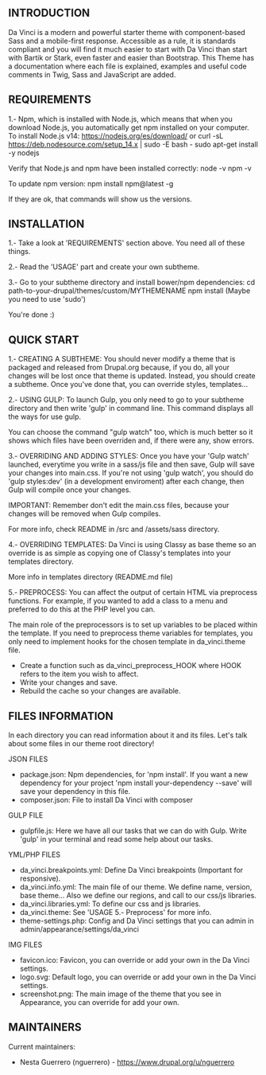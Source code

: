 INTRODUCTION
------------
Da Vinci is a modern and powerful starter theme with component-based Sass 
and a mobile-first response. Accessible as a rule, it is standards compliant 
and you will find it much easier to start with Da Vinci than start with 
Bartik or Stark, even faster and easier than Bootstrap. This Theme has a 
documentation where each file is explained, examples and useful code 
comments in Twig, Sass and JavaScript are added.

REQUIREMENTS
------------
1.- Npm, which is installed with Node.js, which means that when you download
Node.js, you automatically get npm installed on your computer.
  To install Node.js v14:
    https://nodejs.org/es/download/
      or
    curl -sL https://deb.nodesource.com/setup_14.x | sudo -E bash -
    sudo apt-get install -y nodejs

  Verify that Node.js and npm have been installed correctly:
    node -v
    npm -v

  To update npm version:
    npm install npm@latest -g

  If they are ok, that commands will show us the versions.

INSTALLATION
------------
1.- Take a look at 'REQUIREMENTS' section above. You need all of these things.

2.- Read the 'USAGE' part and create your own subtheme.

3.- Go to your subtheme directory and install bower/npm dependencies:
  cd path-to-your-drupal/themes/custom/MYTHEMENAME
  npm install
  (Maybe you need to use 'sudo')

You're done :)


QUICK START
-----------
1.- CREATING A SUBTHEME:
You should never modify a theme that is packaged and released from Drupal.org
because, if you do, all your changes will be lost once that theme is updated.
Instead, you should create a subtheme. Once you've done that, you can override
styles, templates...

2.- USING GULP:
To launch Gulp, you only need to go to your subtheme directory and then write
'gulp' in command line.
This command displays all the ways for use gulp.

You can choose the command "gulp watch" too, which is much better so it shows
which files have been overriden and, if there were any, show errors.

3.- OVERRIDING AND ADDING STYLES:
Once you have your 'Gulp watch' launched, everytime you write in a sass/js file
and then save, Gulp will save your changes into main.css.
If you're not using 'gulp watch', you should do 'gulp styles:dev' (in a
development enviroment) after each change, then Gulp will compile once your
changes.

IMPORTANT: Remember don't edit the main.css files, because your changes will
be removed when Gulp compiles.

For more info, check README in /src and /assets/sass directory.

4.- OVERRIDING TEMPLATES:
Da Vinci is using Classy as base theme so an override is as simple as copying
one of Classy's templates into your templates directory.

More info in templates directory (README.md file)

5.- PREPROCESS:
You can affect the output of certain HTML via preprocess functions. For example,
 if you wanted to add a class to a menu and preferred to do this at the PHP
 level you can.

The main role of the preprocessors is to set up variables to be placed within
the template. If you need to preprocess theme variables for templates, you only
need to implement hooks for the chosen template in da_vinci.theme file.
- Create a function such as da_vinci_preprocess_HOOK where HOOK refers to the
item you wish to affect.
- Write your changes and save.
- Rebuild the cache so your changes are available.

FILES INFORMATION
-----------------
In each directory you can read information about it and its files. Let's talk
about some files in our theme root directory!

JSON FILES
  - package.json: Npm dependencies, for 'npm install'. If you want a new
  dependency for your project 'npm install your-dependency --save' will save
  your dependency in this file.
  - composer.json: File to install Da Vinci with composer 

GULP FILE
  - gulpfile.js: Here we have all our tasks that we can do with Gulp. Write
  'gulp' in your terminal and read some help about our tasks.

YML/PHP FILES
  - da_vinci.breakpoints.yml: Define Da Vinci breakpoints (Important for
  responsive).
  - da_vinci.info.yml: The main file of our theme. We define name, version,
  base theme... Also we define our regions, and call to our css/js libraries.
  - da_vinci.libraries.yml: To define our css and js libraries.
  - da_vinci.theme: See 'USAGE 5.- Preprocess' for more info.
  - theme-settings.php: Config and Da Vinci settings that you can admin in
  admin/appearance/settings/da_vinci

IMG FILES
  - favicon.ico: Favicon, you can override or add your own in the Da Vinci
  settings.
  - logo.svg: Default logo, you can override or add your own in the Da Vinci
  settings.
  - screenshot.png: The main image of the theme that you see in Appearance,
  you can override for add your own.

MAINTAINERS
-----------
Current maintainers:
 * Nesta Guerrero (nguerrero) - https://www.drupal.org/u/nguerrero
